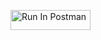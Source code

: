 [<img src="https://run.pstmn.io/button.svg" alt="Run In Postman" style="width: 128px; height: 32px;">](https://app.getpostman.com/run-collection/31794865-53a7143a-2807-4d5f-b437-770ef2557f4c?action=collection%2Ffork&source=rip_markdown&collection-url=entityId%3D31794865-53a7143a-2807-4d5f-b437-770ef2557f4c%26entityType%3Dcollection%26workspaceId%3Df3f41624-2f0f-45ce-8af5-7d8fa834302a#?env%5Blocal%5D=W3sia2V5IjoiYmFzZVVSTCIsInZhbHVlIjoibG9jYWxob3N0OjMwMDEiLCJlbmFibGVkIjp0cnVlLCJ0eXBlIjoiZGVmYXVsdCIsInNlc3Npb25WYWx1ZSI6ImxvY2FsaG9zdDozMDAxIiwic2Vzc2lvbkluZGV4IjowfSx7ImtleSI6ImJhc2VVcmwiLCJ2YWx1ZSI6ImxvY2FsaG9zdDozMDAxIiwiZW5hYmxlZCI6dHJ1ZSwic2Vzc2lvblZhbHVlIjoibG9jYWxob3N0OjMwMDEiLCJzZXNzaW9uSW5kZXgiOjF9XQ==)
